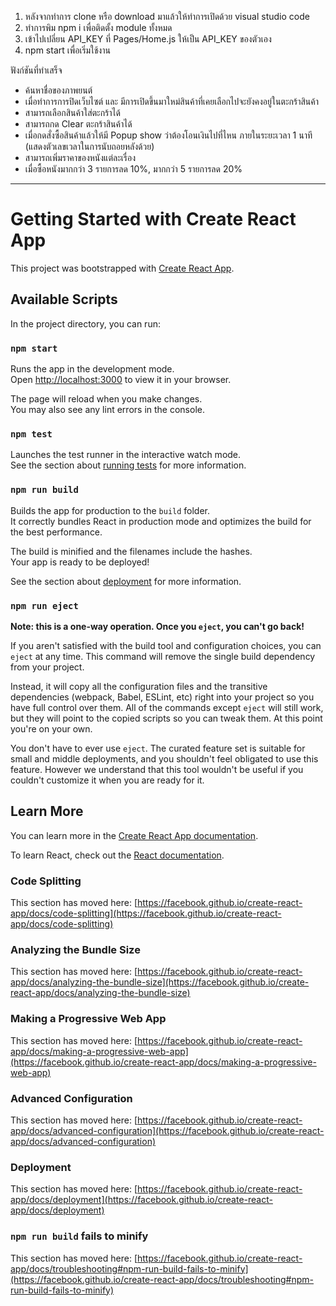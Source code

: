 1. หลังจากทำการ clone หรือ download มาแล้วให้ทำการเปิดด้วย visual studio code 
2. ทำการพิม npm i เพื่อติดตั้ง module ทั้งหมด 
3. เข้าไปเปลี่ยน API_KEY ที่ Pages/Home.js ให้เป็น API_KEY ของตัวเอง 
4. npm start เพื่อเริ่มใช้งาน

ฟังก์ชันที่ทำเสร็จ
* ค้นหาชื่อของภาพยนต์
* เมื่อทำการการปิดเว็บไซต์ และ มีการเปิดขึ้นมาใหม่สินค้าที่เคยเลือกไปจะยังคงอยู่ในตะกร้าสินค้า
* สามารถเลือกสินค้าใส่ตะกร้าได้
* สามารถกด Clear ตะกร้าสินค้าได้
* เมื่อกดสั่งซื้อสินค้าแล้วให้มี Popup show ว่าต้องโอนเงินไปที่ไหน ภายในระยะเวลา 1 นาที (แสดงตัวเลขเวลาในการนับถอยหลังด้วย)
* สามารถเพิ่มราคาของหนังแต่ละเรื่อง
* เมื่อซื้อหนังมากกว่า 3 รายการลด 10%, มากกว่า 5 รายการลด 20%
_____________________________________________________________________________________________________________________________________________________________
# Getting Started with Create React App

This project was bootstrapped with [Create React App](https://github.com/facebook/create-react-app).

## Available Scripts

In the project directory, you can run:

### `npm start`

Runs the app in the development mode.\
Open [http://localhost:3000](http://localhost:3000) to view it in your browser.

The page will reload when you make changes.\
You may also see any lint errors in the console.

### `npm test`

Launches the test runner in the interactive watch mode.\
See the section about [running tests](https://facebook.github.io/create-react-app/docs/running-tests) for more information.

### `npm run build`

Builds the app for production to the `build` folder.\
It correctly bundles React in production mode and optimizes the build for the best performance.

The build is minified and the filenames include the hashes.\
Your app is ready to be deployed!

See the section about [deployment](https://facebook.github.io/create-react-app/docs/deployment) for more information.

### `npm run eject`

**Note: this is a one-way operation. Once you `eject`, you can't go back!**

If you aren't satisfied with the build tool and configuration choices, you can `eject` at any time. This command will remove the single build dependency from your project.

Instead, it will copy all the configuration files and the transitive dependencies (webpack, Babel, ESLint, etc) right into your project so you have full control over them. All of the commands except `eject` will still work, but they will point to the copied scripts so you can tweak them. At this point you're on your own.

You don't have to ever use `eject`. The curated feature set is suitable for small and middle deployments, and you shouldn't feel obligated to use this feature. However we understand that this tool wouldn't be useful if you couldn't customize it when you are ready for it.

## Learn More

You can learn more in the [Create React App documentation](https://facebook.github.io/create-react-app/docs/getting-started).

To learn React, check out the [React documentation](https://reactjs.org/).

### Code Splitting

This section has moved here: [https://facebook.github.io/create-react-app/docs/code-splitting](https://facebook.github.io/create-react-app/docs/code-splitting)

### Analyzing the Bundle Size

This section has moved here: [https://facebook.github.io/create-react-app/docs/analyzing-the-bundle-size](https://facebook.github.io/create-react-app/docs/analyzing-the-bundle-size)

### Making a Progressive Web App

This section has moved here: [https://facebook.github.io/create-react-app/docs/making-a-progressive-web-app](https://facebook.github.io/create-react-app/docs/making-a-progressive-web-app)

### Advanced Configuration

This section has moved here: [https://facebook.github.io/create-react-app/docs/advanced-configuration](https://facebook.github.io/create-react-app/docs/advanced-configuration)

### Deployment

This section has moved here: [https://facebook.github.io/create-react-app/docs/deployment](https://facebook.github.io/create-react-app/docs/deployment)

### `npm run build` fails to minify

This section has moved here: [https://facebook.github.io/create-react-app/docs/troubleshooting#npm-run-build-fails-to-minify](https://facebook.github.io/create-react-app/docs/troubleshooting#npm-run-build-fails-to-minify)
